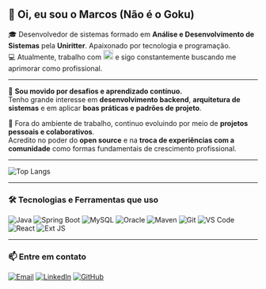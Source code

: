 ## 👋 Oi, eu sou o Marcos (Não é o Goku)

🎓 Desenvolvedor de sistemas formado em **Análise e Desenvolvimento de Sistemas** pela **Uniritter**. Apaixonado por tecnologia e programação.  
💻 Atualmente, trabalho com <img src="https://upload.wikimedia.org/wikipedia/en/3/30/Java_programming_language_logo.svg" width="20" alt="Java logo" /> e sigo constantemente buscando me aprimorar como profissional.

---

🚀 **Sou movido por desafios e aprendizado contínuo.**  
Tenho grande interesse em **desenvolvimento backend**, **arquitetura de sistemas** e em aplicar **boas práticas e padrões de projeto**.

🌱 Fora do ambiente de trabalho, continuo evoluindo por meio de **projetos pessoais e colaborativos**.  
Acredito no poder do **open source** e na **troca de experiências com a comunidade** como formas fundamentais de crescimento profissional.

---

![Top Langs](https://github-readme-stats.vercel.app/api/top-langs/?username=MarcosRNF&layout=compact&langs_count=6&theme=radical)

---

### 🛠️ Tecnologias e Ferramentas que uso

![Java](https://img.shields.io/badge/Java-ED8B00?style=for-the-badge&logo=openjdk&logoColor=white)
![Spring Boot](https://img.shields.io/badge/Spring_Boot-6DB33F?style=for-the-badge&logo=spring-boot&logoColor=white)
![MySQL](https://img.shields.io/badge/MySQL-4479A1?style=for-the-badge&logo=mysql&logoColor=white)
![Oracle](https://img.shields.io/badge/Oracle-F80000?style=for-the-badge&logo=databricks&logoColor=white)
![Maven](https://img.shields.io/badge/Maven-C71A36?style=for-the-badge&logo=apache-maven&logoColor=white)
![Git](https://img.shields.io/badge/Git-F05032?style=for-the-badge&logo=git&logoColor=white)
![VS Code](https://img.shields.io/badge/VS%20Code-007ACC?style=for-the-badge&logo=visual-studio-code&logoColor=white)
![React](https://img.shields.io/badge/React-20232A?style=for-the-badge&logo=react&logoColor=61DAFB)
![Ext JS](https://img.shields.io/badge/ExtJS-1E1E1E?style=for-the-badge&logo=sencha&logoColor=76BC1D)

---

### 📫 Entre em contato

[![Email](https://img.shields.io/badge/E--mail-javadevmarcos@gmail.com-D14836?style=for-the-badge&logo=gmail&logoColor=white)](mailto:javadevmarcos@gmail.com)
[![LinkedIn](https://img.shields.io/badge/LinkedIn-marcosfraga?style=for-the-badge&logo=linkedin&logoColor=white)](https://www.linkedin.com/in/marcos-fraga-50136022a/)
[![GitHub](https://img.shields.io/badge/GitHub-MarcosRNF-181717?style=for-the-badge&logo=github)](https://github.com/MarcosRNF)

